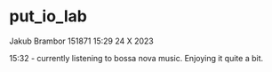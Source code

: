 # put_io_lab

Jakub Brambor 151871
15:29 24 X 2023

15:32 - currently listening to bossa nova music. Enjoying it quite a bit.
